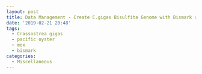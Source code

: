 ```yaml
---
layout: post
title: Data Management - Create C.gigas Bisulfite Genome with Bismark on Mox
date: '2019-02-21 20:48'
tags:
  - Crassostrea gigas
  - pacific oyster
  - mox
  - bismark
categories:
  - Miscellaneous
---
```

